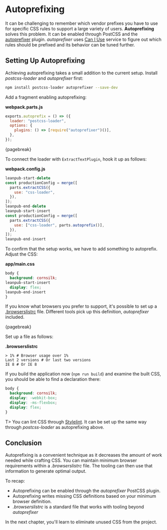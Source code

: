 # Autoprefixing

It can be challenging to remember which vendor prefixes you have to use for specific CSS rules to support a large variety of users. **Autoprefixing** solves this problem. It can be enabled through PostCSS and the [autoprefixer](https://www.npmjs.com/package/autoprefixer) plugin. *autoprefixer* uses [Can I Use](http://caniuse.com/) service to figure out which rules should be prefixed and its behavior can be tuned further.

## Setting Up Autoprefixing

Achieving autoprefixing takes a small addition to the current setup. Install *postcss-loader* and *autoprefixer* first:

```bash
npm install postcss-loader autoprefixer --save-dev
```

Add a fragment enabling autoprefixing:

**webpack.parts.js**

```javascript
exports.autoprefix = () => ({
  loader: "postcss-loader",
  options: {
    plugins: () => [require("autoprefixer")()],
  },
});
```

{pagebreak}

To connect the loader with `ExtractTextPlugin`, hook it up as follows:

**webpack.config.js**

```javascript
leanpub-start-delete
const productionConfig = merge([
  parts.extractCSS({
    use: "css-loader",
  }),
]);
leanpub-end-delete
leanpub-start-insert
const productionConfig = merge([
  parts.extractCSS({
    use: ["css-loader", parts.autoprefix()],
  }),
]);
leanpub-end-insert
```

To confirm that the setup works, we have to add something to autoprefix. Adjust the CSS:

**app/main.css**

```css
body {
  background: cornsilk;
leanpub-start-insert
  display: flex;
leanpub-end-insert
}
```

If you know what browsers you prefer to support, it's possible to set up a [.browserslistrc](https://www.npmjs.com/package/browserslist) file. Different tools pick up this definition, *autoprefixer* included.

{pagebreak}

Set up a file as follows:

**.browserslistrc**

```
> 1% # Browser usage over 1%
Last 2 versions # Or last two versions
IE 8 # Or IE 8
```

If you build the application now (`npm run build`) and examine the built CSS, you should be able to find a declaration there:

```css
body {
  background: cornsilk;
  display: -webkit-box;
  display: -ms-flexbox;
  display: flex;
}
```

T> You can lint CSS through [Stylelint](http://stylelint.io/). It can be set up the same way through *postcss-loader* as autoprefixing above.

## Conclusion

Autoprefixing is a convenient technique as it decreases the amount of work needed while crafting CSS. You can maintain minimum browser requirements within a *.browserslistrc* file. The tooling can then use that information to generate optimal output.

To recap:

* Autoprefixing can be enabled through the *autoprefixer* PostCSS plugin.
* Autoprefixing writes missing CSS definitions based on your minimum browser definition.
* *.browserslistrc* is a standard file that works with tooling beyond *autoprefixer*

In the next chapter, you'll learn to eliminate unused CSS from the project.
